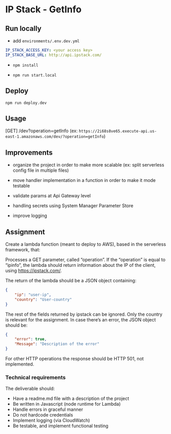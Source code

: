 # IP Stack - GetInfo

## Run locally

- add `environments/.env.dev.yml` 

```yaml
IP_STACK_ACCESS_KEY: <your access key>
IP_STACK_BASE_URL: http://api.ipstack.com/
```

- `npm install`

- `npm run start.local`

## Deploy

`npm run deploy.dev`

## Usage

[GET] /dev?operation=getInfo (ex: `https://2i68s8ve65.execute-api.us-east-1.amazonaws.com/dev/?operation=getInfo`)


## Improvements

- organize the project in order to make more scalable (ex: split serverless config file in multiple files)

- move handler implementation in a function in order to make it mode testable

- validate params at Api Gateway level

- handling secrets using System Manager Parameter Store

- improve logging

## Assignment

Create a lambda function (meant to deploy to AWS), based in the serverless framework, that:

Processes a GET parameter, called “operation”.
If the “operation” is equal to “ipinfo”, the lambda should return information about the IP of the client, using https://ipstack.com/.


The return of the lambda should be a JSON object containing:
```json
{
	"ip": "user-ip",
	"country": "User-country"
}
```

The rest of the fields returned by ipstack can be ignored. Only the country is relevant for the assignment. In case there’s an error, the JSON object should be:
```json
{
	"error": true,
	"Message": "Description of the error"
}
```
For other HTTP operations the response should be HTTP 501, not implemented.


### Technical requirements
The deliverable should:
- Have a readme.md file with a description of the project
- Be written in Javascript (node runtime for Lambda)
- Handle errors in graceful manner
- Do not hardcode credentials
- Implement logging (via CloudWatch)
- Be testable, and implement functional testing
